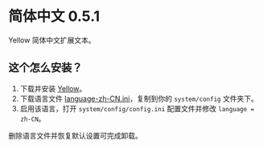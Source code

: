简体中文 0.5.1
============
Yellow 简体中文扩展文本。

这个怎么安装？
-----------
1. 下载并安装 [Yellow](https://github.com/datenstrom/yellow/)。  
2. 下载语言文件 [language-zh-CN.ini](language-zh-CN.ini?raw=true)，复制到你的 `system/config` 文件夹下。  
3. 启用该语言，打开 `system/config/config.ini` 配置文件并修改 `language = zh-CN`。

删除语言文件并恢复默认设置可完成卸载。
